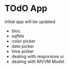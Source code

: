 # TOdO App

initial app 
will be updated 

* bloc
* sqflite 
* color picker 
* date picker 
* time picker
* dealing with responsive ui 
* dealing with MVVM Model 

